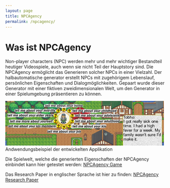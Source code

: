 ```yaml
---
layout: page
title: NPCAgency
permalink: /npcagency/
---
```

# Was ist NPCAgency
Non-player characters (NPC) werden mehr und mehr wichtiger Bestandteil heutiger Videospiele, auch wenn sie nicht Teil der Hauptstory sind. Die NPCAgency ermöglicht das Generieren solcher NPCs in einer Vielzahl. Der halbautomatische generator erstellt NPCs mit zugehörigem Lebenslauf, persönlichen Eigenschaften und Dialogmöglichkeiten. Gepaart wurde dieser Generator mit einer fiktiven zweidimensionalen Welt, um den Generator in einer Spielumgebung präsentieren zu können.

<div style="margin:0auto;"><img src="/npcagency/intro.png" alt="Dialogmöglichkeiten" width="500"/></div>
<div style="text-align:left;">Andwendungsbeispiel der entwickelten Applikation</div>

Die Spielwelt, welche die generierten Eigenschaften der NPCAgency einbindet kann hier getestet werden: [NPCAgency Game](https://npcagency.github.io/)

Das Research Paper in englischer Sprache ist hier zu finden: [NPCAgency Research Paper](/npcagency/NPCAgency.pdf)
